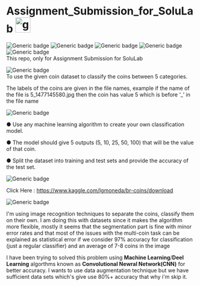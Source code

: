 # Assignment_Submission_for_SoluLab      <img src='https://cdn3.iconfinder.com/data/icons/sociocons/256/github-sociocon.png' alt='github' height='40'>
![Generic badge](https://img.shields.io/badge/Machine-Learning:-green.svg)                              ![Generic badge](https://img.shields.io/badge/Python-V3:-blue.svg)        ![Generic badge](https://img.shields.io/badge/TensorFlow-Keras:-orange.svg)               ![Generic badge](https://img.shields.io/badge/SciPy-sklearn:-green.svg)                  ![Generic badge](https://img.shields.io/badge/C:Newral-Network:-white.svg)   
This repo, only for Assignment Submission  for SoluLab 


![Generic badge](https://img.shields.io/badge/Problem_Statement-:-blue.svg)  
To use the given coin dataset to classify the coins between 5 categories. 

The labels of the coins are given in the file names, example if the name of the file is 5_1477145580.jpg then the coin has value 5 which is before ‘_’ in the file name


![Generic badge](https://img.shields.io/badge/Limitations-:-red.svg) 

●	Use any machine learning algorithm to create your own classification model.

●	The model should give 5 outputs (5, 10, 25, 50, 100) that will be the value of that coin.

●	Split the dataset into training and test sets and provide the accuracy of the test set.


![Generic badge](https://img.shields.io/badge/Datasets-Link-green.svg) 

Click Here : https://www.kaggle.com/lgmoneda/br-coins/download



![Generic badge](https://img.shields.io/badge/Proposed-Solution:-orange.svg) 

I'm using image recognition techniques to separate the coins, classify them on their own.
I am doing this with datasets since it makes the algorithm more flexible, mostly it seems that the segmentation part is fine with minor error rates and that most of the issues with the multi-coin task can be explained as statistical error if we consider 97% accuracy for classification (just a regular classifier) and an average of 7-8 coins in the image

I have been trying to solved this problem using  **Machine Learning**/**Deel Learning** algorthms known as **Convolutional Newral Network(CNN)** for better accuracy. I wants to use data augmentation technique but we have sufficient data sets which's give use 80%+ accuracy that why i'm skip it.
